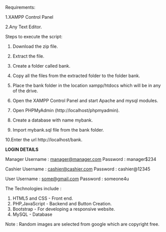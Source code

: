 Requirements:

1.XAMPP Control Panel

2.Any Text Editor.



Steps to execute the script:

1. Download the zip file.

2. Extract the file.

3. Create a folder called bank.

4. Copy all the files from the extracted folder to the folder bank.

5. Place the bank folder in the location xampp/htdocs which will be in any of the drive.

6. Open the XAMPP Control Panel and start Apache and mysql modules. 

7. Open PHPMyAdmin (http://localhost/phpmyadmin).

8. Create a database with name mybank.

9. Import mybank.sql file from the bank folder.

10.Enter the url http://localhost/bank.

**LOGIN DETAILS** 

Manager
Username : manager@manager.com
Password : manager$234

Cashier
Username : cashier@cashier.com
Password : cashier@12345

User
Username : some@gmail.com
Password : someone4u



 The Technologies include : 

   1) HTML5 and CSS  -  Front end. 
   2) PHP,JavaScript -  Backend and Button Creation.
   3) Bootstrap - For developing a responsive website.
   4) MySQL -  Database


Note : Random images are selected from google which are copyright free.
